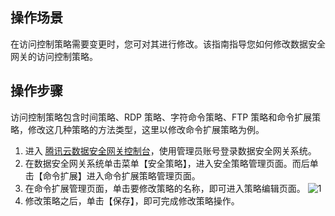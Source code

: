 ## 操作场景
在访问控制策略需要变更时，您可对其进行修改。该指南指导您如何修改数据安全网关的访问控制策略。

## 操作步骤

访问控制策略包含时间策略、RDP 策略、字符命令策略、FTP 策略和命令扩展策略，修改这几种策略的方法类型，这里以修改命令扩展策略为例。

1. 进入 [腾讯云数据安全网关控制台](https://console.cloud.tencent.com/dasb)，使用管理员账号登录数据安全网关系统。
2. 在数据安全网关系统单击菜单【安全策略】，进入安全策略管理页面。而后单击【命令扩展】进入命令扩展策略管理页面。
3. 在命令扩展管理页面，单击要修改策略的名称，即可进入策略编辑页面。
![1](https://main.qcloudimg.com/raw/bbff9b24f949efd5c4c989465e25fbef.png)
4. 修改策略之后，单击【保存】，即可完成修改策略操作。

